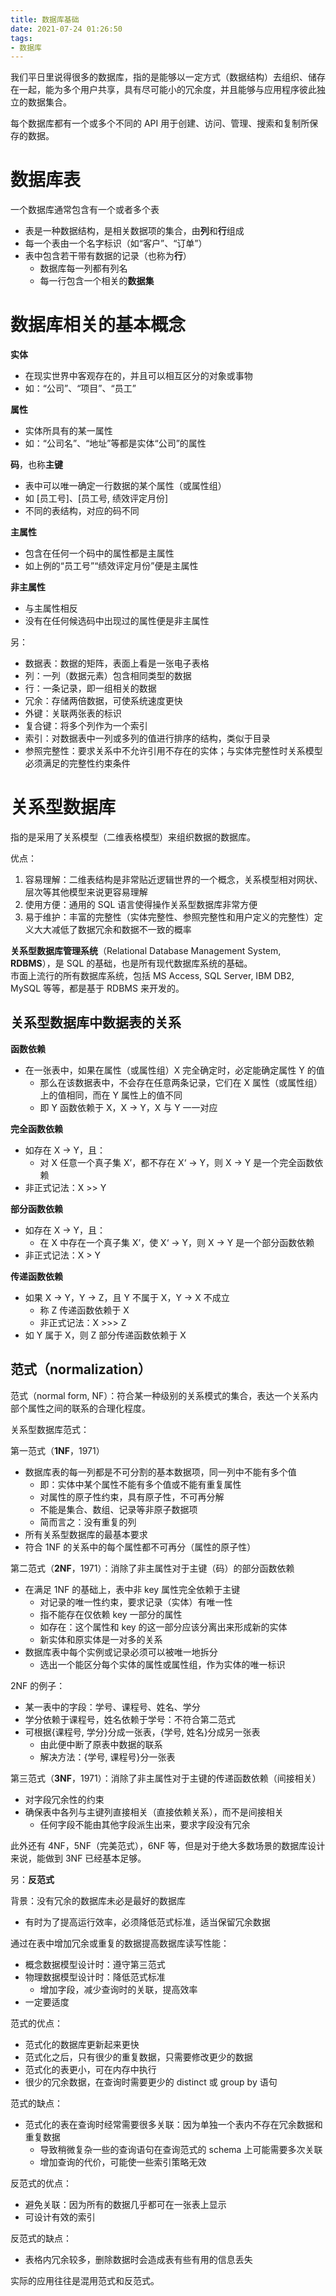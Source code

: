 ```yaml
---
title: 数据库基础
date: 2021-07-24 01:26:50
tags:
- 数据库
---
```


我们平日里说得很多的数据库，指的是能够以一定方式（数据结构）去组织、储存在一起，能为多个用户共享，具有尽可能小的冗余度，并且能够与应用程序彼此独立的数据集合。

<!-- more -->

每个数据库都有一个或多个不同的 API 用于创建、访问、管理、搜索和复制所保存的数据。


# 数据库表
一个数据库通常包含有一个或者多个表
* 表是一种数据结构，是相关数据项的集合，由**列**和**行**组成
* 每一个表由一个名字标识（如“客户”、“订单”）
* 表中包含若干带有数据的记录（也称为**行**）
    * 数据库每一列都有列名
    * 每一行包含一个相关的**数据集**


# 数据库相关的基本概念
**实体**
* 在现实世界中客观存在的，并且可以相互区分的对象或事物
* 如：“公司”、“项目”、“员工”

**属性**
* 实体所具有的某一属性
* 如：“公司名”、“地址”等都是实体“公司”的属性

**码**，也称**主键**
* 表中可以唯一确定一行数据的某个属性（或属性组）
* 如 [员工号]、[员工号, 绩效评定月份]
* 不同的表结构，对应的码不同

**主属性**
* 包含在任何一个码中的属性都是主属性
* 如上例的“员工号”“绩效评定月份”便是主属性

**非主属性**
* 与主属性相反
* 没有在任何候选码中出现过的属性便是非主属性

另：
* 数据表：数据的矩阵，表面上看是一张电子表格
* 列：一列（数据元素）包含相同类型的数据
* 行：一条记录，即一组相关的数据
* 冗余：存储两倍数据，可使系统速度更快
* 外键：关联两张表的标识
* 复合键：将多个列作为一个索引
* 索引：对数据表中一列或多列的值进行排序的结构，类似于目录
* 参照完整性：要求关系中不允许引用不存在的实体；与实体完整性时关系模型必须满足的完整性约束条件


# 关系型数据库
指的是采用了关系模型（二维表格模型）来组织数据的数据库。

优点：
1. 容易理解：二维表结构是非常贴近逻辑世界的一个概念，关系模型相对网状、层次等其他模型来说更容易理解
2. 使用方便：通用的 SQL 语言使得操作关系型数据库非常方便
3. 易于维护：丰富的完整性（实体完整性、参照完整性和用户定义的完整性）定义大大减低了数据冗余和数据不一致的概率

**关系型数据库管理系统**（Relational Database Management System,  **RDBMS**），是 SQL 的基础，也是所有现代数据库系统的基础。  
市面上流行的所有数据库系统，包括 MS Access, SQL Server, IBM DB2, MySQL 等等，都是基于 RDBMS 来开发的。


## 关系型数据库中数据表的关系

**函数依赖**
* 在一张表中，如果在属性（或属性组）X 完全确定时，必定能确定属性 Y 的值
    * 那么在该数据表中，不会存在任意两条记录，它们在 X 属性（或属性组）上的值相同，而在 Y 属性上的值不同
    * 即 Y 函数依赖于 X，X → Y，X 与 Y 一一对应

**完全函数依赖**
* 如存在 X → Y，且：
    * 对 X 任意一个真子集 X’，都不存在 X‘ → Y，则 X → Y 是一个完全函数依赖
* 非正式记法：X >> Y

**部分函数依赖**
* 如存在 X → Y，且：
    * 在 X 中存在一个真子集 X’，使 X‘ → Y，则 X → Y 是一个部分函数依赖
* 非正式记法：X > Y

**传递函数依赖**
* 如果 X → Y，Y → Z，且 Y 不属于 X，Y → X 不成立
    * 称 Z 传递函数依赖于 X
    * 非正式记法：X >>> Z
* 如 Y 属于 X，则 Z 部分传递函数依赖于 X


## 范式（normalization）

范式（normal form, NF）：符合某一种级别的关系模式的集合，表达一个关系内部个属性之间的联系的合理化程度。

关系型数据库范式：

第一范式（**1NF**，1971）
* 数据库表的每一列都是不可分割的基本数据项，同一列中不能有多个值
    * 即：实体中某个属性不能有多个值或不能有重复属性
    * 对属性的原子性约束，具有原子性，不可再分解
    * 不能是集合、数组、记录等非原子数据项
    * 简而言之：没有重复的列
* 所有关系型数据库的最基本要求
* 符合 1NF 的关系中的每个属性都不可再分（属性的原子性）


第二范式（**2NF**，1971）：消除了非主属性对于主键（码）的部分函数依赖
* 在满足 1NF 的基础上，表中非 key 属性完全依赖于主键
    * 对记录的唯一性约束，要求记录（实体）有唯一性
    * 指不能存在仅依赖 key 一部分的属性
    * 如存在：这个属性和 key 的这一部分应该分离出来形成新的实体
    * 新实体和原实体是一对多的关系
* 数据库表中每个实例或记录必须可以被唯一地拆分
    * 选出一个能区分每个实体的属性或属性组，作为实体的唯一标识

2NF 的例子：
* 某一表中的字段：学号、课程号、姓名、学分
* 学分依赖于课程号，姓名依赖于学号：不符合第二范式
* 可根据{课程号, 学分}分成一张表，{学号, 姓名}分成另一张表
    * 由此便中断了原表中数据的联系
    * 解决方法：{学号, 课程号}分一张表


第三范式（**3NF**，1971）：消除了非主属性对于主键的传递函数依赖（间接相关）
* 对字段冗余性的约束
* 确保表中各列与主键列直接相关（直接依赖关系），而不是间接相关
    * 任何字段不能由其他字段派生出来，要求字段没有冗余

此外还有 4NF，5NF（完美范式），6NF 等，但是对于绝大多数场景的数据库设计来说，能做到 3NF 已经基本足够。

另：**反范式**

背景：没有冗余的数据库未必是最好的数据库
* 有时为了提高运行效率，必须降低范式标准，适当保留冗余数据

通过在表中增加冗余或重复的数据提高数据库读写性能：
* 概念数据模型设计时：遵守第三范式
* 物理数据模型设计时：降低范式标准
    * 增加字段，减少查询时的关联，提高效率
* 一定要适度


范式的优点：
* 范式化的数据库更新起来更快
* 范式化之后，只有很少的重复数据，只需要修改更少的数据
* 范式化的表更小，可在内存中执行
* 很少的冗余数据，在查询时需要更少的 distinct 或 group by 语句

范式的缺点：
* 范式化的表在查询时经常需要很多关联：因为单独一个表内不存在冗余数据和重复数据
    * 导致稍微复杂一些的查询语句在查询范式的 schema 上可能需要多次关联
    * 增加查询的代价，可能使一些索引策略无效

反范式的优点：
* 避免关联：因为所有的数据几乎都可在一张表上显示
* 可设计有效的索引

反范式的缺点：
* 表格内冗余较多，删除数据时会造成表有些有用的信息丢失

实际的应用往往是混用范式和反范式。
